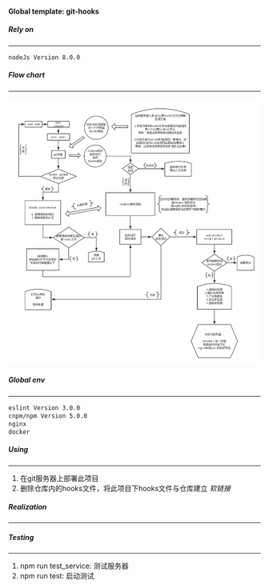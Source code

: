 ####  Global template: git-hooks


##### Rely on
----
    nodeJs Version 8.0.0


##### Flow chart
----
![流程图](https://github.com/huoxuhuoxu/git-hooks/blob/master/resources/nodeJs%E5%AE%9E%E7%8E%B0Git%E5%88%86%E5%B8%83%E5%BC%8F%E8%87%AA%E5%8A%A8%E5%8C%96%E9%83%A8%E7%BD%B2%E7%B3%BB%E7%BB%9F.png "Node.js Git分布式自动化部署系统 流程图")


##### Global env
----
    eslint Version 3.0.0
    cnpm/npm Version 5.0.0
    nginx
    docker



##### Using
----

1. 在git服务器上部署此项目
2. 删除仓库内的hooks文件，将此项目下hooks文件与仓库建立 *软链接*


##### Realization
----




##### Testing
----

1. npm run test_service: 测试服务器
2. npm run test: 启动测试

